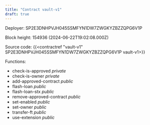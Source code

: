 ```yaml
---
title: "Contract vault-v1"
draft: true
---
```

Deployer: SP2E3DNHPVJH045SSMFYN1DW7ZWGKYZBZZQPG6V1P


 



Block height: 154936 (2024-06-22T19:02:08.000Z)

Source code: {{<contractref "vault-v1" SP2E3DNHPVJH045SSMFYN1DW7ZWGKYZBZZQPG6V1P vault-v1>}}

Functions:

* check-is-approved _private_
* check-is-owner _private_
* add-approved-contract _public_
* flash-loan _public_
* flash-loan-stx _public_
* remove-approved-contract _public_
* set-enabled _public_
* set-owner _public_
* transfer-ft _public_
* use-extension _public_

